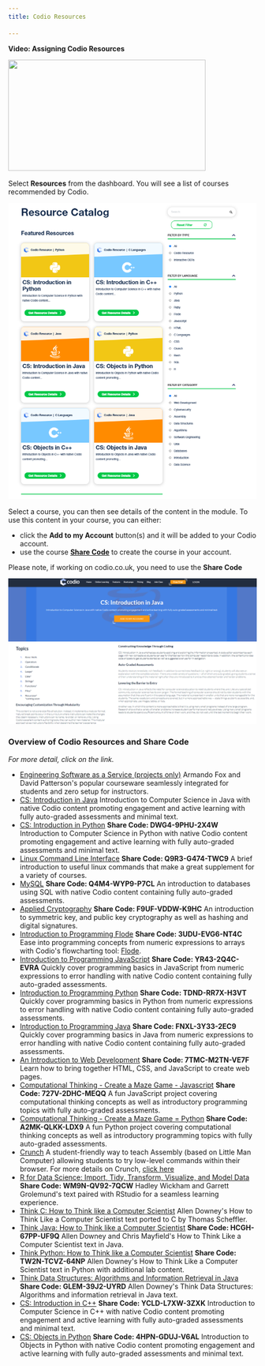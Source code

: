 ```yaml
---
title: Codio Resources

---
```


**Video: Assigning Codio Resources** 

<p><a href="https://codio.wistia.com/medias/k56l67f36b?wvideo=k56l67f36b"><img src="https://embed-fastly.wistia.com/deliveries/30d7a6667100341bd088098715010ab64872bb72.jpg?image_play_button_size=2x&amp;image_crop_resized=960x540&amp;image_play_button=1&amp;image_play_button_color=1e71e7e0" width="400" height="225" style="width: 400px; height: 225px;"></a></p>


Select **Resources** from the dashboard. You will see a list of courses recommended by Codio.

![CodioResources](/img/manage_classes/codioresources.png)

Select a course, you can then see details of the content in the module. To use this content in your course, you can either:

- click the **Add to my Account** button(s) and it will be added to your Codio account.
- use the course **[Share Code](/courses/classes/#creating-new-course-from-share-code)** to create the course in your account.

Please note, if working on codio.co.uk, you need to use the **Share Code**

![CreatefromResources](/img/manage_classes/createfromresources.png)

### Overview of Codio Resources and Share Code

*For more detail, click on the link.*

- [Engineering Software as a Service (projects only)](https://www.codio.com/resources/esaas-projects)
Armando Fox and David Patterson's popular courseware seamlessly integrated for students and zero setup for instructors.
- [CS: Introduction in Java](https://www.codio.com/resources/intro-java)
Introduction to Computer Science in Java with native Codio content promoting engagement and active learning with fully auto-graded assessments and minimal text.
- [CS: Introduction in Python](https://www.codio.com/resources/intro-python) **Share Code: DWG4-9PHU-2X4W**
Introduction to Computer Science in Python with native Codio content promoting engagement and active learning with fully auto-graded assessments and minimal text.
- [Linux Command Line Interface](https://www.codio.com/resources/linux-command-line)  **Share Code: Q9R3-G474-TWC9**
A brief introduction to useful linux commands that make a great supplement for a variety of courses.
- [MySQL](https://www.codio.com/resources/mysql) **Share Code: Q4M4-WYP9-P7CL**
An introduction to databases using SQL with native Codio content containing fully auto-graded assessments.
- [Applied Cryptography](https://www.codio.com/resources/cryptography) **Share Code: F9UF-VDDW-K9HC**
An introduction to symmetric key, and public key cryptography as well as hashing and digital signatures.
- [Introduction to Programming Flode](https://www.codio.com/resources/program-flode) **Share Code: 3UDU-EVG6-NT4C**
Ease into programming concepts from numeric expressions to arrays with Codio's flowcharting tool: [Flode](/docs/resources/Resource-Tools/flode/).
- [Introduction to Programming JavaScript](https://www.codio.com/resources/program-javascript) **Share Code: YR43-2Q4C-EVRA**
Quickly cover programming basics in JavaScript from numeric expressions to error handling with native Codio content containing fully auto-graded assessments.
- [Introduction to Programming Python](https://www.codio.com/resources/program-python) **Share Code: TDND-RR7X-H3VT**
Quickly cover programming basics in Python from numeric expressions to error handling with native Codio content containing fully auto-graded assessments.
- [Introduction to Programming Java](https://www.codio.com/resources/program-java) **Share Code: FNXL-3Y33-2EC9**
Quickly cover programming basics in Java from numeric expressions to error handling with native Codio content containing fully auto-graded assessments.
- [An Introduction to Web Development](https://www.codio.com/resources/web-dev) **Share Code: 7TMC-M2TN-VE7F**
Learn how to bring together HTML, CSS, and JavaScript to create web pages.
- [Computational Thinking - Create a Maze Game - Javascript](https://www.codio.com/resources/maze-javascript) **Share Code: 727V-2DHC-MEQQ**
A fun JavaScript project covering computational thinking concepts as well as introductory programming topics with fully auto-graded assessments.
- [Computational Thinking - Create a Maze Game = Python](https://www.codio.com/resources/maze-python) **Share Code: A2MK-QLKK-LDX9**
A fun Python project covering computational thinking concepts as well as introductory programming topics with fully auto-graded assessments.
- [Crunch](https://www.codio.com/resources/crunch)
A student-friendly way to teach Assembly (based on Little Man Computer) allowing students to try low-level commands within their browser. For more details on Crunch, [click here](docs/resources/Resource-Tools/crunch)
- [R for Data Science: Import, Tidy, Transform, Visualize, and Model Data](https://www.codio.com/resources/r-for-data-science) **Share Code: WM9N-QV92-7QCW**
Hadley Wickham and Garrett Grolemund's text paired with RStudio for a seamless learning experience.
- [Think C: How to Think like a Computer Scientist](https://www.codio.com/resources/think-c)
Allen Downey's How to Think Like a Computer Scientist text ported to C by Thomas Scheffler.
- [Think Java: How to Think like a Computer Scientist](https://www.codio.com/resources/think-java) **Share Code: HCGH-67PP-UF9Q**
Allen Downey and Chris Mayfield's How to Think Like a Computer Scientist text in Java.
- [Think Python: How to Think like a Computer Scientist](https://www.codio.com/resources/think-python) **Share Code:  TW2N-TCVZ-64NP**
Allen Downey's How to Think Like a Computer Scientist text in Python with additional lab content.
- [Think Data Structures: Algorithms and Information Retrieval in Java](https://www.codio.com/resources/think-data-structures) **Share Code: GLEM-39J2-UYRD**
Allen Downey's Think Data Structures: Algorithms and information retrieval in Java text.
- [CS: Introduction in C++](https://www.codio.com/resources/intro-c) **Share Code: YCLD-L7XW-3ZXK**
Introduction to Computer Science in C++ with native Codio content promoting engagement and active learning with fully auto-graded assessments and minimal text.
- [CS: Objects in Python](https://www.codio.com/resources/objects-python) **Share Code: 4HPN-GDUJ-V6AL**
Introduction to Objects in Python with native Codio content promoting engagement and active learning with fully auto-graded assessments and minimal text.

